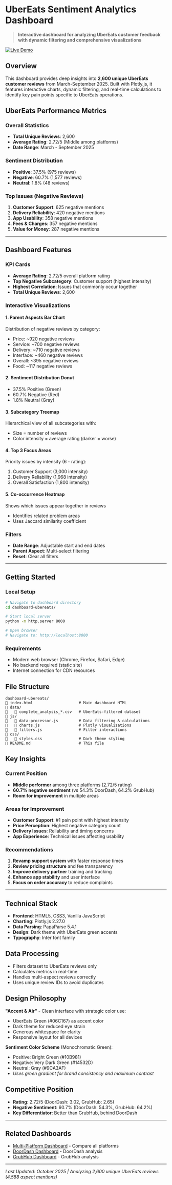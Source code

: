 # UberEats Sentiment Analytics Dashboard

> **Interactive dashboard for analyzing UberEats customer feedback with dynamic filtering and comprehensive visualizations**

[![Live Demo](https://img.shields.io/badge/Live%20Demo-View%20Dashboard-06C167?style=for-the-badge)](https://anudeepreddynarala.github.io/aspect-based-sentiment-analysis/dashboard-ubereats/)

## Overview

This dashboard provides deep insights into **2,600 unique UberEats customer reviews** from March-September 2025. Built with Plotly.js, it features interactive charts, dynamic filtering, and real-time calculations to identify key pain points specific to UberEats operations.

## UberEats Performance Metrics

### Overall Statistics
- **Total Unique Reviews**: 2,600
- **Average Rating**: 2.72/5 (Middle among platforms)
- **Date Range**: March - September 2025

### Sentiment Distribution
- **Positive**: 37.5% (975 reviews)
- **Negative**: 60.7% (1,577 reviews)
- **Neutral**: 1.8% (48 reviews)

### Top Issues (Negative Reviews)
1. **Customer Support**: 625 negative mentions
2. **Delivery Reliability**: 420 negative mentions
3. **App Usability**: 358 negative mentions
4. **Fees & Charges**: 357 negative mentions
5. **Value for Money**: 287 negative mentions

---

## Dashboard Features

### KPI Cards
- **Average Rating**: 2.72/5 overall platform rating
- **Top Negative Subcategory**: Customer support (highest intensity)
- **Highest Correlation**: Issues that commonly occur together
- **Total Unique Reviews**: 2,600

### Interactive Visualizations

#### 1. Parent Aspects Bar Chart
Distribution of negative reviews by category:
- Price: ~920 negative reviews
- Service: ~700 negative reviews
- Delivery: ~710 negative reviews
- Interface: ~460 negative reviews
- Overall: ~395 negative reviews
- Food: ~117 negative reviews

#### 2. Sentiment Distribution Donut
- 37.5% Positive (Green)
- 60.7% Negative (Red)
- 1.8% Neutral (Gray)

#### 3. Subcategory Treemap
Hierarchical view of all subcategories with:
- Size = number of reviews
- Color intensity = average rating (darker = worse)

#### 4. Top 3 Focus Areas
Priority issues by intensity (6 - rating):
1. Customer Support (3,000 intensity)
2. Delivery Reliability (1,968 intensity)
3. Overall Satisfaction (1,800 intensity)

#### 5. Co-occurrence Heatmap
Shows which issues appear together in reviews
- Identifies related problem areas
- Uses Jaccard similarity coefficient

### Filters
- **Date Range**: Adjustable start and end dates
- **Parent Aspect**: Multi-select filtering
- **Reset**: Clear all filters

---

## Getting Started

### Local Setup
```bash
# Navigate to dashboard directory
cd dashboard-ubereats/

# Start local server
python -m http.server 8000

# Open browser
# Navigate to: http://localhost:8000
```

### Requirements
- Modern web browser (Chrome, Firefox, Safari, Edge)
- No backend required (static site)
- Internet connection for CDN resources

## File Structure
```
dashboard-ubereats/
   index.html                    # Main dashboard HTML
   data/
      complete_analysis_*.csv   # UberEats-filtered dataset
   js/
      data-processor.js         # Data filtering & calculations
      charts.js                 # Plotly visualizations
      filters.js                # Filter interactions
   css/
      styles.css                # Dark theme styling
   README.md                     # This file
```

## Key Insights

### Current Position
- **Middle performer** among three platforms (2.72/5 rating)
- **60.7% negative sentiment** (vs 54.3% DoorDash, 64.2% GrubHub)
- **Room for improvement** in multiple areas

### Areas for Improvement
- **Customer Support**: #1 pain point with highest intensity
- **Price Perception**: Highest negative category count
- **Delivery Issues**: Reliability and timing concerns
- **App Experience**: Technical issues affecting usability

### Recommendations
1. **Revamp support system** with faster response times
2. **Review pricing structure** and fee transparency
3. **Improve delivery partner** training and tracking
4. **Enhance app stability** and user interface
5. **Focus on order accuracy** to reduce complaints

---

## Technical Stack
- **Frontend**: HTML5, CSS3, Vanilla JavaScript
- **Charting**: Plotly.js 2.27.0
- **Data Parsing**: PapaParse 5.4.1
- **Design**: Dark theme with UberEats green accents
- **Typography**: Inter font family

## Data Processing
- Filters dataset to UberEats reviews only
- Calculates metrics in real-time
- Handles multi-aspect reviews correctly
- Uses unique review IDs to avoid duplicates

## Design Philosophy
**"Accent & Air"** - Clean interface with strategic color use:
- UberEats Green (#06C167) as accent color
- Dark theme for reduced eye strain
- Generous whitespace for clarity
- Responsive layout for all devices

**Sentiment Color Scheme** (Monochromatic Green):
- Positive: Bright Green (#10B981)
- Negative: Very Dark Green (#14532D)
- Neutral: Gray (#9CA3AF)
- *Uses green gradient for brand consistency and maximum contrast*

## Competitive Position
- **Rating**: 2.72/5 (DoorDash: 3.02, GrubHub: 2.65)
- **Negative Sentiment**: 60.7% (DoorDash: 54.3%, GrubHub: 64.2%)
- **Key Differentiator**: Better than GrubHub, behind DoorDash

---

## Related Dashboards
- [Multi-Platform Dashboard](https://anudeepreddynarala.github.io/aspect-based-sentiment-analysis/dashboard-aggregator/) - Compare all platforms
- [DoorDash Dashboard](https://anudeepreddynarala.github.io/aspect-based-sentiment-analysis/doordash-dashboard/) - DoorDash analysis
- [GrubHub Dashboard](https://anudeepreddynarala.github.io/aspect-based-sentiment-analysis/dashboard-grubhub/) - GrubHub analysis

---
*Last Updated: October 2025 | Analyzing 2,600 unique UberEats reviews (4,588 aspect mentions)*